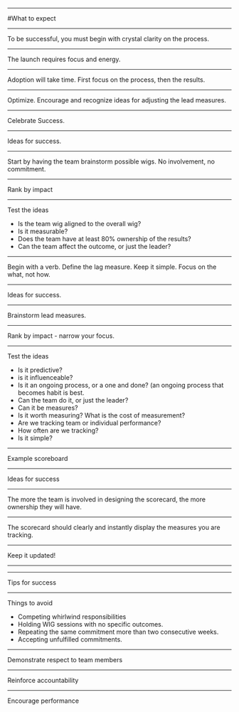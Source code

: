 
---

#What to expect

---

To be successful, you must begin with crystal clarity on the process.

---

The launch requires focus and energy.

---

Adoption will take time.  First focus on the process, then the results.

---

Optimize.  Encourage and recognize ideas for adjusting the lead measures.

---

Celebrate Success.

---

Ideas for success.

---

Start by having the team brainstorm possible wigs. No involvement, no commitment.

---

Rank by impact

---

Test the ideas

- Is the team wig aligned to the overall wig?
- Is it measurable?
- Does the team have at least 80% ownership of the results?
- Can the team affect the outcome, or just the leader?

---

Begin with a verb.
Define the lag measure.
Keep it simple.
Focus on the what, not how.

---

Ideas for success.

---

Brainstorm lead measures.

---

Rank by impact - narrow your focus.

---

Test the ideas

- Is it predictive?
- is it influenceable?
- Is it an ongoing process, or a one and done? (an ongoing process that becomes habit is best.
- Can the team do it, or just the leader?
- Can it be measures?
- Is it worth measuring?  What is the cost of measurement?
- Are we tracking team or individual performance?
- How often are we tracking?
- Is it simple?

---

Example scoreboard

---

Ideas for success

---

The more the team is involved in designing the scorecard, the more ownership they will have.

---

The scorecard should clearly and instantly display the measures you are tracking.

---

Keep it updated!

---

---

Tips for success

---

Things to avoid

- Competing whirlwind responsibilities
- Holding WIG sessions with no specific outcomes.
- Repeating the same commitment more than two consecutive weeks.
- Accepting unfulfilled commitments.

---

Demonstrate respect to team members

---

Reinforce accountability

---

Encourage performance

